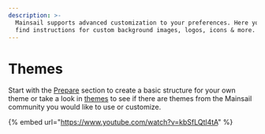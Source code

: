 ```yaml
---
description: >-
  Mainsail supports advanced customization to your preferences. Here you will
  find instructions for custom background images, logos, icons & more.
---
```


# Themes

Start with the [Prepare](prepare.md) section to create a basic structure for your own theme or take a look in [themes](themes.md) to see if there are themes from the Mainsail community you would like to use or customize.

{% embed url="https://www.youtube.com/watch?v=kbSfLQtl4tA" %}

